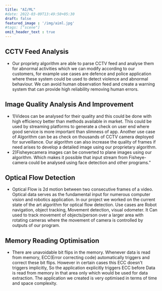 ```yaml
---
title: "AI/ML"
#date: 2022-03-09T13:49:50+05:30
draft: false
featured_image : '/img/aiml.jpg'
#tags: ["scene"]
omit_header_text : true
---
```


## CCTV Feed Analysis
- Our propriety algorithm are able to parse CCTV feed and analyse them for abnormal activities which we can modify according to our customers, for example use cases are defence and police application where these system could be used to detect violence and abnormal behaviour. We can avoid human observation feed and create a warning system that can provide high reliability removing human errors.

## Image Quality Analysis And Improvement
- 1)Videos can be analysed for their quality and this could be done with high efficiency better than methods available in market. This could be used by streaming platforms to generate a check on user end where good service is more important than slimness of app. Another use case of Algorithm can be as check on thousands of CCTV camera deployed for surveillance. Our algorithm can also increase the quality of frames if need arises to develop a detailed image using our proprietary algorithm.
- 2)Fisheyecamera images can be converted to plane images using our algorithm. Which makes it possible that input stream from Fisheye-camera could be analysed using face detection and other programs."

## Optical Flow Detection
- Optical Flow is 2d motion between two consecutive frames of a video. Optical data serves as the fundamental input for numerous computer vision and robotics application. In our project we worked on the current state of the art algorithm for optical flow detection. Use cases are Robot navigation, object tracking, Movement detection, visual odometer. It Can used to track movement of objects/person over a larger area with rotating cameras where the movement of camera is controlled by outputs of our program.

## Memory Reading Optimisation
- There are unavoidable bit flips in the memory. Whenever data is read from memory, ECC(Error correcting code) automatically triggers and correct these bit flips. However in certain cases this ECC doesn't triggers implicitly, So the application explicitly triggers ECC before Data is read from memory in that area only which would be used for data extraction. The application we created is very optimised in terms of time and space complexity.